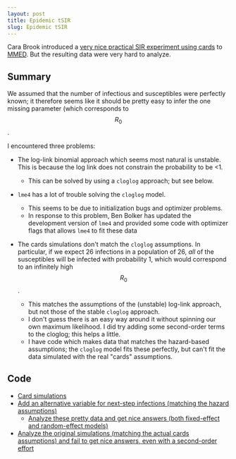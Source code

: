 ```yaml
---
layout: post
title: Epidemic tSIR
slug: Epidemic tSIR
---
```


Cara Brook introduced a [very nice practical SIR experiment using cards](http://mmed2016.ici3d.org/tutorials/Directions_Epidemic_Card_Game.pdf) to [MMED](http://mmed2016.ici3d.org/). But the resulting data were very hard to analyze.

Summary
-------

We assumed that the number of infectious and susceptibles were perfectly known; it therefore seems like it should be pretty easy to infer the one missing parameter (which corresponds to $$R_0$$.

I encountered three problems:

* The log-link binomial approach which seems most natural is unstable. This is because the log link does not constrain the probability to be <1. 
  * This can be solved by using a `cloglog` approach; but see below.

* `lme4` has a lot of trouble solving the `cloglog` model.
  * This seems to be due to initialization bugs and optimizer problems.
  * In response to this problem, Ben Bolker has updated the development version of `lme4` and provided some code with optimizer flags that allows `lme4` to fit these data

* The cards simulations don't match the `cloglog` assumptions. In particular, if we expect 26 infections in a population of 26, _all_ of the susceptibles will be infected with probability 1, which would correspond to an infinitely high $$R_0$$.
  * This matches the assumptions of the (unstable) log-link approach, but not those of the stable `cloglog` approach.
  * I don't guess there is an easy way around it without spinning our own maximum likelihood. I did try adding some second-order terms to the cloglog; this helps a little.
  * I have code which makes data that matches the hazard-based assumptions; the `cloglog` model fits these perfectly, but can't fit the data simulated with the real "cards" assumptions.

Code
----

* [Card simulations](https://github.com/dushoff/scratch/blob/Cards1.0/cards/sim.R)
* [Add an alternative variable for next-step infections (matching the hazard assumptions)](https://github.com/dushoff/scratch/blob/Cards1.0/cards/fakesim.R)
  * [Analyze these pretty data and get nice answers (both fixed-effect and random-effect models)](https://github.com/dushoff/scratch/blob/Cards1.0/cards/binfits.R)
* [Analyze the original simulations (matching the actual cards assumptions) and fail to get nice answers, even with a second-order effort](https://github.com/dushoff/scratch/blob/Cards1.0/cards/cardfits.R)

